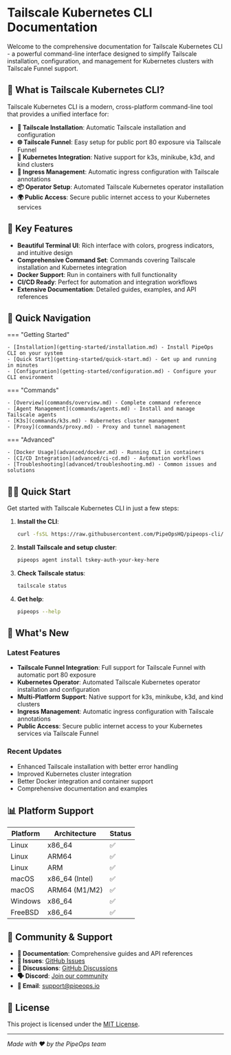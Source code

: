 # Tailscale Kubernetes CLI Documentation

Welcome to the comprehensive documentation for Tailscale Kubernetes CLI - a powerful command-line interface designed to simplify Tailscale installation, configuration, and management for Kubernetes clusters with Tailscale Funnel support.

## 🚀 What is Tailscale Kubernetes CLI?

Tailscale Kubernetes CLI is a modern, cross-platform command-line tool that provides a unified interface for:

- **🔐 Tailscale Installation**: Automatic Tailscale installation and configuration
- **🌐 Tailscale Funnel**: Easy setup for public port 80 exposure via Tailscale Funnel
- **🚀 Kubernetes Integration**: Native support for k3s, minikube, k3d, and kind clusters
- **🔧 Ingress Management**: Automatic ingress configuration with Tailscale annotations
- **📦 Operator Setup**: Automated Tailscale Kubernetes operator installation
- **🌍 Public Access**: Secure public internet access to your Kubernetes services

## 🎯 Key Features

- **Beautiful Terminal UI**: Rich interface with colors, progress indicators, and intuitive design
- **Comprehensive Command Set**: Commands covering Tailscale installation and Kubernetes integration
- **Docker Support**: Run in containers with full functionality
- **CI/CD Ready**: Perfect for automation and integration workflows
- **Extensive Documentation**: Detailed guides, examples, and API references

## 📖 Quick Navigation

=== "Getting Started"

    - [Installation](getting-started/installation.md) - Install PipeOps CLI on your system
    - [Quick Start](getting-started/quick-start.md) - Get up and running in minutes
    - [Configuration](getting-started/configuration.md) - Configure your CLI environment

=== "Commands"

    - [Overview](commands/overview.md) - Complete command reference
    - [Agent Management](commands/agents.md) - Install and manage Tailscale agents
    - [K3s](commands/k3s.md) - Kubernetes cluster management
    - [Proxy](commands/proxy.md) - Proxy and tunnel management

=== "Advanced"

    - [Docker Usage](advanced/docker.md) - Running CLI in containers
    - [CI/CD Integration](advanced/ci-cd.md) - Automation workflows
    - [Troubleshooting](advanced/troubleshooting.md) - Common issues and solutions

## 🏃‍♂️ Quick Start

Get started with Tailscale Kubernetes CLI in just a few steps:

1. **Install the CLI**:
   ```bash
   curl -fsSL https://raw.githubusercontent.com/PipeOpsHQ/pipeops-cli/main/install.sh | sh
   ```

2. **Install Tailscale and setup cluster**:
   ```bash
   pipeops agent install tskey-auth-your-key-here
   ```

3. **Check Tailscale status**:
   ```bash
   tailscale status
   ```

4. **Get help**:
   ```bash
   pipeops --help
   ```

## 🌟 What's New

### Latest Features

- **Tailscale Funnel Integration**: Full support for Tailscale Funnel with automatic port 80 exposure
- **Kubernetes Operator**: Automated Tailscale Kubernetes operator installation and configuration
- **Multi-Platform Support**: Native support for k3s, minikube, k3d, and kind clusters
- **Ingress Management**: Automatic ingress configuration with Tailscale annotations
- **Public Access**: Secure public internet access to your Kubernetes services via Tailscale Funnel

### Recent Updates

- Enhanced Tailscale installation with better error handling
- Improved Kubernetes cluster integration
- Better Docker integration and container support
- Comprehensive documentation and examples

## 📊 Platform Support

| Platform | Architecture | Status |
|----------|-------------|---------|
| Linux | x86_64 | ✅ |
| Linux | ARM64 | ✅ |
| Linux | ARM | ✅ |
| macOS | x86_64 (Intel) | ✅ |
| macOS | ARM64 (M1/M2) | ✅ |
| Windows | x86_64 | ✅ |
| FreeBSD | x86_64 | ✅ |

## 🤝 Community & Support

- **📖 Documentation**: Comprehensive guides and API references
- **🐛 Issues**: [GitHub Issues](https://github.com/PipeOpsHQ/pipeops-cli/issues)
- **💬 Discussions**: [GitHub Discussions](https://github.com/PipeOpsHQ/pipeops-cli/discussions)
- **🗣️ Discord**: [Join our community](https://discord.gg/pipeops)
- **📧 Email**: [support@pipeops.io](mailto:support@pipeops.io)

## 📄 License

This project is licensed under the [MIT License](reference/license.md).

---

*Made with ❤️ by the PipeOps team*
